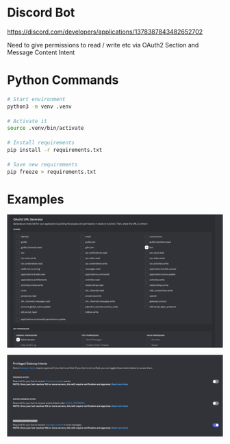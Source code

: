 # Discord Bot

https://discord.com/developers/applications/1378387843482652702

Need to give permissions to read / write etc via OAuth2 Section and Message Content Intent

# Python Commands

```bash
# Start environment
python3 -m venv .venv

# Activate it
source .venv/bin/activate

# Install requirements
pip install -r requirements.txt

# Save new requirements
pip freeze > requirements.txt
```

# Examples

![bot-perms](readme_images/bot-perms.png)

![message-intents](readme_images/message-intents.png)
